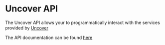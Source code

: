# Uncover API

The Uncover API allows your to programmatically interact with the services provided by [Uncover](https://uncoverexplorer.com/)

The API documentation can be found [here](https://github.com/cennznet/CENNZnet-explorer-API)